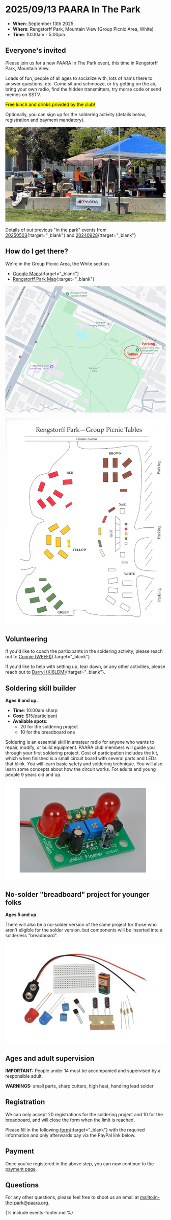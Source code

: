 # 2025/09/13 PAARA In The Park

* **When**: September 13th 2025
* **Where**: Rengstorff Park, Mountain View (Group Picnic Area, White)
* **Time**: 10:00am - 5:00pm



## Everyone's invited
Please join us for a new PAARA In The Park event, this time in Rengstorff Park, Mountain View.

Loads of fun, people of all ages to socialize with, lots of hams there to answer questions, etc.   Come sit and schmooze, or try getting on the air, bring your own radio, find the hidden transmitters, try morse code or send memes on SSTV.

<mark>Free lunch and drinks privided by the club!</mark>

Optionally, you can sign up for the soldering activity (details below, registration and payment mandatory).

![social](/events/images/20250913-PaaraInThePark-social.jpg)

Details of out previous "in the park" events from [20250503](/events/20250503.html){:target="_blank"} and [20240928](/events/20240928.html){:target="_blank"}

## How do I get there?

We're in the Group Picnic Area, the White section.

* [Google Maps](https://maps.app.goo.gl/Wg5M4pEWNpvsFmik6){:target="_blank"}
* [Rengstorff Park Map](https://www.mountainview.gov/home/showpublisheddocument/4324/637977249159030000){:target="_blank"}

![images/2025/Rengstorff_Park_annotated_map.png](/events/images/2025/Rengstorff_Park_annotated_map.png)

![images/2025/Rengstorff_Park_map.png](/events/images/2025/Rengstorff_Park_map.png)


## Volunteering
If you'd like to coach the participants in the soldering activity, please reach out to [Connie (W6EFI)](https://www.qrz.com/db/W6EFI){:target="_blank"}.

If you'd like to help with setting up, tear down, or any other activities, please reach out to [Darryl (KI6LDM)](https://www.qrz.com/db/KI6LDM){:target="_blank"}.

## Soldering skill builder
**Ages 9 and up.**

* **Time**: 10:00am sharp
* **Cost**: $15/participant
* **Available spots**:
   * 20 for the soldering project
   * 10 for the breadboard one

Soldering is an essential skill in amateur radio for anyone who wants to repair, modify, or build equipment.  PAARA club members will guide you through your first soldering project.  Cost of participation includes the kit, which when finished is a small circuit board with several parts and LEDs that blink.  You will learn basic safety and soldering technique.   You will also learn some concepts about how the circuit works.  For adults and young people 9 years old and up.

![blinkie](/events/images/20250913-PaaraInThePark-Blinkie.png)

## No-solder "breadboard" project for younger folks
**Ages 5 and up.**

There will also be a no-solder version of the same project for those who aren't eligible for the solder version. but components will be inserted into a solderless "breadboard".

![breadboard](/events/images/20250913-PaaraInThePark-BlinkieBreadboard.png)

## Ages and adult supervision
**IMPORTANT:** People under 14 must be accompanied and supervised by a responsible adult.

**WARNINGS:** small parts, sharp cutters, high heat, handling lead solder

## Registration
We can only accept 20 registrations for the soldering project and 10 for the breadboard, and will close the form when the limit is reached.

Please fill in the following [form](https://forms.gle/yLQAzamgPwas76UYA){:target="_blank"} with the required information and only afterwards pay via the PayPal link below.

## Payment
Once you've registered in the above step, you can now continue to the [payment page](/events/20250913-payment.html).

## Questions
For any other questions, please feel free to shoot us an email at <mailto:in-the-park@paara.org>.

{% include events-footer.md %}
